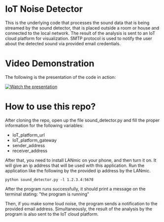 # IoT Noise Detector

This is the underlying code that processes the sound data that is being streamed by the sound detector, that is placed outside a room or house and connected to the local network. The result of the analysis is sent to an IoT cloud platform for visualization. SMTP protocol is used to notify the user about the detected sound via provided email credentials.

# Video Demonstration
The following is the presentation of the code in action:

[![Watch the presentation](https://img.youtube.com/vi/AyNAi1XYQ00/hqdefault.jpg)](https://youtu.be/AyNAi1XYQ00)

# How to use this repo?
After cloning the repo, open up the file sound_detector.py and fill the proper information for the following variables:

- IoT_platform_url
- IoT_platform_gateway
- sender_address
- receiver_address

After that, you need to install LANmic on your phone, and then turn it on. It will give an ip address that will be used with this application. Run the application like the following by the provided ip address by the LANmic.

`
python sound_detector.py -l 1.2.3.4:5678
`

After the program runs successfully, it should print a message on the terminal stating: "the program is running"

Then, if you make some loud noise, the program sends a notification to the provided email address. Simultaneously, the result of the analysis by the program is also sent to the IoT cloud platform.
